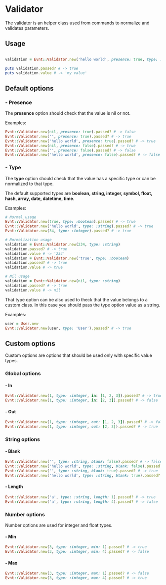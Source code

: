 # Validator

The validator is an helper class used from commands to normalize and validates parameters.

## Usage

```ruby

validation = Evnt::Validator.new('hello world', presence: true, type: :string)

puts validation.passed? # -> true
puts validation.value # -> 'my value'
```

## Default options

### - Presence

The **presence** option should check that the value is nil or not.

Examples:

```ruby
Evnt::Validator.new(nil, presence: true).passed? # -> false
Evnt::Validator.new('', presence: true).passed? # -> true
Evnt::Validator.new('hello world', presence: true).passed? # -> true
Evnt::Validator.new(nil, presence: false).passed? # -> true
Evnt::Validator.new('', presence: false).passed? # -> false
Evnt::Validator.new('hello world', presence: false).passed? # -> false
```

### - Type

The **type** option should check that the value has a specific type or can be normalized to that type.

The default supported types are **boolean, string, integer, symbol, float, hash, array, date, datetime, time**.

Examples:

```ruby
# Normal usage
Evnt::Validator.new(true, type: :boolean).passed? # -> true
Evnt::Validator.new('hello world', type: :string).passed? # -> true
Evnt::Validator.new(34, type: :integer).passed? # -> true

# Normalization usage
validation = Evnt::Validator.new(234, type: :string)
validation.passed? # -> true
validation.value # -> '234'
validation = Evnt::Validator.new('true', type: :boolean)
validation.passed? # -> true
validation.value # -> true

# Nil usage
validation = Evnt::Validator.new(nil, type: :string)
validation.passed? # -> true
validation.value # -> nil
```

That type option can be also used to theck that the value belongs to a custom class. In this case you should pass the type option value as a string.

Examples:

```ruby
user = User.new
Evnt::Validator.new(user, type: 'User').passed? # -> true
```

## Custom options

Custom options are options that should be used only with specific value types.

### Global options

#### - In

```ruby
Evnt::Validator.new(1, type: :integer, in: [1, 2, 3]).passed? # -> true
Evnt::Validator.new(1, type: :integer, in: [2, 3]).passed? # -> false
```

#### - Out

```ruby
Evnt::Validator.new(1, type: :integer, out: [1, 2, 3]).passed? # -> false
Evnt::Validator.new(1, type: :integer, out: [2, 3]).passed? # -> true
```

### String options

#### - Blank

```ruby
Evnt::Validator.new('', type: :string, blank: false).passed? # -> false
Evnt::Validator.new('hello world', type: :string, blank: false).passed? # -> true
Evnt::Validator.new('', type: :string, blank: true).passed? # -> true
Evnt::Validator.new('hello world', type: :string, blank: true).passed? # -> false
```

#### - Length

```ruby
Evnt::Validator.new('a', type: :string, length: 1).passed? # -> true
Evnt::Validator.new('a', type: :string, length: 4).passed? # -> false
```

### Number options

Number options are used for integer and float types.

#### - Min

```ruby
Evnt::Validator.new(3, type: :integer, min: 1).passed? # -> true
Evnt::Validator.new(3, type: :integer, min: 4).passed? # -> false
```

#### - Max

```ruby
Evnt::Validator.new(3, type: :integer, max: 1).passed? # -> false
Evnt::Validator.new(3, type: :integer, max: 4).passed? # -> true
```